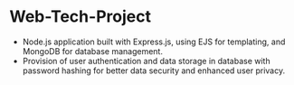 # Web-Tech-Project
- Node.js application built with Express.js, using EJS for templating, and MongoDB for database management.
- Provision of user authentication and data storage in database with password hashing for better data security and enhanced user privacy.
